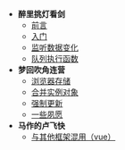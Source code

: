 * **醉里挑灯看剑**
    * [前言](README.md)
    * [入门](FIRST.md)
    * [监听数据变化](SECOND.md)
    * [队列执行函数](THIRD.md)
* **梦回吹角连营**
    * [浏览器存储](SPRING.md)
    * [合并实例对象](SUMMER.md)
    * [强制更新](AUTUMN.md)
    * [一些夙愿](WINTER.md)
* **马作的卢飞快**
    * [与其他框架混用（vue）](MIXIN.md)